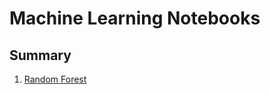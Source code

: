 # Machine Learning Notebooks

## Summary
1. [Random Forest](https://github.com/edgetrader/machine-learning/blob/master/notebook/random-forest.ipynb) 
